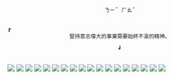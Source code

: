 
<div align="center">

```
ㄋㄧˇ ㄏㄠˇ
```
```

┏                                                                        
堅持意志偉大的事業需要始終不渝的精神。
                                                                        ┛

```
```

```

</div>

<div>
  <img src="https://img.shields.io/badge/Arch_Linux-1793D1?style=for-the-badge&logo=arch-linux&logoColor=white"/>
  
  <img src="https://img.shields.io/badge/shell_script-%23121011.svg?style=for-the-badge&logo=gnu-bash&logoColor=white"/>
  
  <img src="https://img.shields.io/badge/Kotlin-0095D5?&style=for-the-badge&logo=kotlin&logoColor=white" />
  
  <img src="https://img.shields.io/badge/python-3670A0?style=for-the-badge&logo=python&logoColor=ffdd54"/>
  
  <img src="https://img.shields.io/badge/Rust-000000?style=for-the-badge&logo=rust&logoColor=white"/>
  
  <img src="https://img.shields.io/badge/RSS-FFA500?style=for-the-badge&logo=rss&logoColor=white"/>
  
  <img src="https://img.shields.io/badge/Krita-203759?style=for-the-badge&logo=krita&logoColor=EEF37B"/>

  <img src="https://img.shields.io/badge/figma-%23F24E1E.svg?style=for-the-badge&logo=figma&logoColor=white"/>
    
  <img src="https://img.shields.io/badge/steam-%23000000.svg?style=for-the-badge&logo=steam&logoColor=white"/>
  
  <img src="https://img.shields.io/badge/xbox-%23107C10.svg?style=for-the-badge&logo=xbox&logoColor=white"/>
  
  <img src="https://img.shields.io/badge/vercel-%23000000.svg?style=for-the-badge&logo=vercel&logoColor=white"/>
  
  <img src="https://img.shields.io/badge/Android%20Studio-3DDC84.svg?style=for-the-badge&logo=android-studio&logoColor=white"/>
  
  <img src="https://img.shields.io/badge/IntelliJIDEA-000000.svg?style=for-the-badge&logo=intellij-idea&logoColor=white"/>
  
  <img src="https://img.shields.io/badge/NeoVim-%2357A143.svg?&style=for-the-badge&logo=neovim&logoColor=white"/> 

  <img src="https://img.shields.io/badge/git-%23F05033.svg?style=for-the-badge&logo=git&logoColor=white"/>

  <img src="https://img.shields.io/badge/markdown-%23000000.svg?style=for-the-badge&logo=markdown&logoColor=white"/>
  
  <img src="https://img.shields.io/badge/Spotify-1ED760?style=for-the-badge&logo=spotify&logoColor=white"/>
  
  <img src="https://img.shields.io/badge/WeChat-07C160?style=for-the-badge&logo=wechat&logoColor=white"/>
           
</div>

